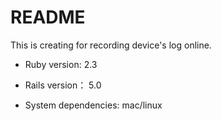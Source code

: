 # README

This is creating for recording device's log online.

* Ruby version: 2.3

* Rails version： 5.0

* System dependencies: mac/linux

